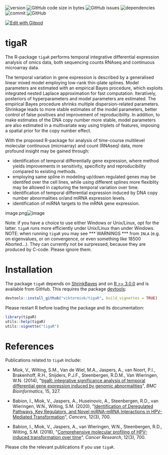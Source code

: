 ![version](https://img.shields.io/badge/version-1.1.0-blue) ![GitHub code size in bytes](https://img.shields.io/github/languages/code-size/viktormiok/tigaR) ![GitHub issues](https://img.shields.io/github/issues/viktormiok/tigaR) ![dependencies](https://img.shields.io/badge/dependencies-up%20to%20date-orange)  	![commit](https://img.shields.io/github/last-commit/viktormiok/tigaR) ![GitHub](https://img.shields.io/github/license/viktormiok/tigaR)

[![Edit with Gitpod](https://gitpod.io/button/open-in-gitpod.svg)](https://gitpod.io/#https://github.com/viktormiok/tigaR) 




# tigaR

The R-package `tigaR` performs temporal integrative differential expression analysis of omics data, both sequencing counts RNAseq and continuous microarray data.

The temporal variation in gene expression is described by a generalised linear mixed model employing low-rank thin-plate splines. Model parameters are estimated with an empirical Bayes procedure, which exploits integrated nested Laplace approximation for fast computation. Iteratively, posteriors of hyperparameters and model parameters are estimated. The empirical Bayes procedure shrinks multiple dispersion-related parameters. Shrinkage leads to more stable estimates of the model parameters, better control of false positives and improvement of reproducibility. In addition, to make estimates of the DNA copy number more stable, model parameters are also estimated in a multivariate way using triplets of features, imposing a spatial prior for the copy number effect.

With the proposed R-package for analysis of time-course multilevel molecular continuous (microarray) and count (RNAseq) data, more profound insight may be gained through:
 - identification of temporal differentially gene expression, where method yields improvements in sensitivity, specificity and reproducibility compared to existing methods.
 - employing same spline in modeling up/down regulated genes may be identifed over the cell lines, while using different splines more flexiblity may be allowed in capturing the temporal variation over time.
 - identification of temporal differential expression induced by DNA copy number abnormalities or/and miRNA expression levels.
 - identification of miRNA targets to the mRNA gene expression.
 
 
image.png![image](https://user-images.githubusercontent.com/22052679/148564343-38e60761-cb5e-4e1d-966a-77e541a7d1e1.png)


Note: if you have a choice to use either Windows or Unix/Linux, opt for the latter. `tigaR` runs more efficiently under Unix/Linux than under Windows. NOTE:  when running `tigaR` you may see *** WARNINGS ***  from `INLA` (e.g. on eigenvalues, or on convergence, or even something like 18500 Aborted...). They can currently not be surpressed, because they are produced by C-code. Please ignore them. 

# Installation

The package `tigaR` depends on [ShrinkBayes](https://github.com/markvdwiel/ShrinkBayes) and on [R >= 3.0.0](https://cran.r-project.org/) and is available from GitHub. This requires the package [devtools](https://cran.r-project.org/web/packages/devtools/index.html):

``` r
devtools::install_github("viktormiok/tigaR", build_vignettes = TRUE)
```

Please restart R before loading the package and its documentation:

``` r
library(tigaR)
utils::help(tigaR)
utils::vignette("tigaR")
```

# References

Publications related to `tigaR` include:

- Miok, V., Wilting, S.M., Van de Wiel, M.A., Jaspers, A., van Noort, P.I., Brakenhoff, R.H., Snijders, P.J.F., Steenbergen, R.D.M., Van Wieringen, W.N. (2014), "[tigaR: integrative significance analysis of temporal differential gene expression induced by genomic abnormalities](https://doi.org/10.1186/1471-2105-15-327)", *BMC Bioinformatics*, 15, 327.

- Babion, I., Miok, V., Jaspers, A., Huseinovic, A., Steenbergen, R.D., van Wieringen, W.N., Wilting, S.M. (2020), "[Identification of Deregulated Pathways, Key Regulators, and Novel miRNA-mRNA Interactions in HPV-Mediated Transformation](https://doi.org/10.3390/cancers12030700)", *Cancers*, 12(3), 700.

- Babion, I., Miok, V., Jaspers, A., van Wieringen, W.N., Steenbergen, R.D., Wilting, S.M. (2018), "[Comprehensive molecular profiling of HPV-induced transformation over time](https://cancerres.aacrjournals.org/content/78/13_Supplement/5059.short)", *Cancer Research*, 12(3), 700. 


Please cite the relevant publications if you use `tigaR`.

